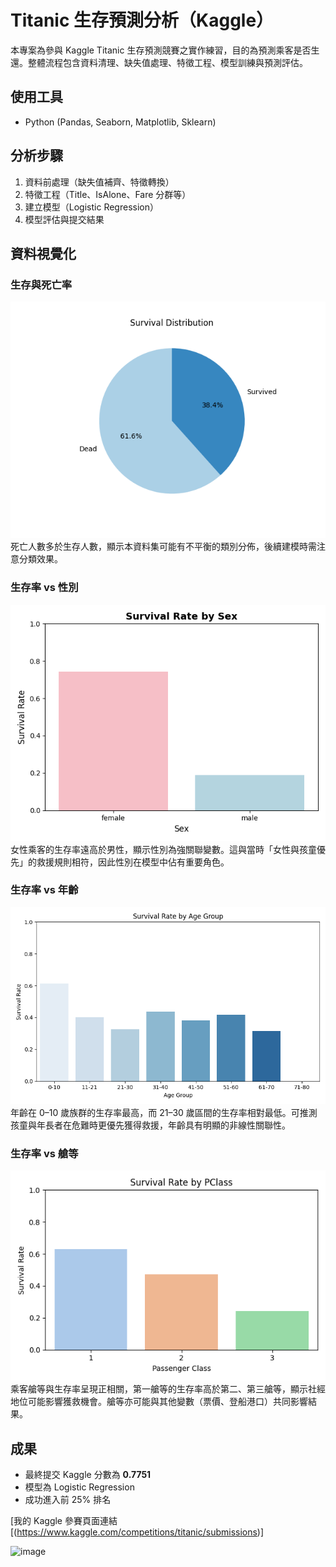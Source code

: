 # Titanic 生存預測分析（Kaggle）

本專案為參與 Kaggle Titanic 生存預測競賽之實作練習，目的為預測乘客是否生還。整體流程包含資料清理、缺失值處理、特徵工程、模型訓練與預測評估。

## 使用工具
- Python (Pandas, Seaborn, Matplotlib, Sklearn)

## 分析步驟
1. 資料前處理（缺失值補齊、特徵轉換）
2. 特徵工程（Title、IsAlone、Fare 分群等）
3. 建立模型（Logistic Regression）
4. 模型評估與提交結果

## 資料視覺化

### 生存與死亡率
![](images/生存與死亡率.png)
死亡人數多於生存人數，顯示本資料集可能有不平衡的類別分佈，後續建模時需注意分類效果。

### 生存率 vs 性別
![](images/性別生存率.png)
女性乘客的生存率遠高於男性，顯示性別為強關聯變數。這與當時「女性與孩童優先」的救援規則相符，因此性別在模型中佔有重要角色。

### 生存率 vs 年齡
![](images/年齡生存率.png)
年齡在 0–10 歲族群的生存率最高，而 21–30 歲區間的生存率相對最低。可推測孩童與年長者在危難時更優先獲得救援，年齡具有明顯的非線性關聯性。


### 生存率 vs 艙等
![](images/艙等生存率.png)
乘客艙等與生存率呈現正相關，第一艙等的生存率高於第二、第三艙等，顯示社經地位可能影響獲救機會。艙等亦可能與其他變數（票價、登船港口）共同影響結果。

## 成果
- 最終提交 Kaggle 分數為 **0.7751**
- 模型為 Logistic Regression
- 成功進入前 25% 排名

[我的 Kaggle 參賽頁面連結 [(https://www.kaggle.com/competitions/titanic/submissions)]

![image](https://github.com/user-attachments/assets/5199fa3c-6db0-4a8f-bb83-691019d45b2c)

